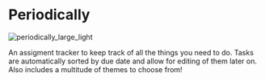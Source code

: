 # Periodically

![periodically_large_light](https://user-images.githubusercontent.com/101839505/177592779-4ae7fd6b-1f04-46e5-b48c-ddc15ebaa57c.png)

An assigment tracker to keep track of all the things you need to do. Tasks are automatically sorted by due date and allow for editing of them later on. Also includes a multitude of themes to choose from!
